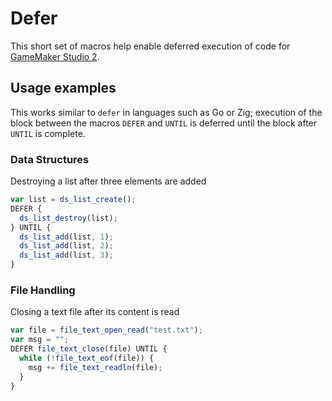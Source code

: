 # Defer

This short set of macros help enable deferred execution of code for [GameMaker Studio 2](https://www.yoyogames.com/gamemaker).

## Usage examples

This works similar to `defer` in languages such as Go or Zig; execution of the block between the macros `DEFER` and `UNTIL` is deferred until the block after `UNTIL` is complete.

### Data Structures

Destroying a list after three elements are added
```js
var list = ds_list_create();
DEFER {
  ds_list_destroy(list);
} UNTIL {
  ds_list_add(list, 1);
  ds_list_add(list, 2);
  ds_list_add(list, 3);
}
```

### File Handling

Closing a text file after its content is read
```js
var file = file_text_open_read("test.txt");
var msg = "";
DEFER file_text_close(file) UNTIL {
  while (!file_text_eof(file)) {
    msg += file_text_readln(file);
  }
}
```
